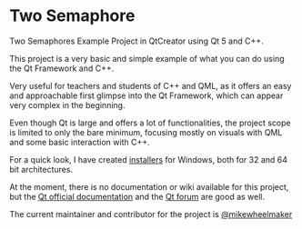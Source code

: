 # Two Semaphore
Two Semaphores Example Project in QtCreator using Qt 5 and C++.

This project is a very basic and simple example of what you can do using the Qt Framework and C++.

Very useful for teachers and students of C++ and QML, as it offers an easy and approachable first glimpse into the Qt Framework, which can appear very complex in the beginning.

Even though Qt is large and offers a lot of functionalities, the project scope is limited to only the bare minimum, focusing mostly on visuals with QML and some basic interaction with C++.

For a quick look, I have created [installers](https://github.com/mikewheelmaker/twosemaphoresexample/releases) for Windows, both for 32 and 64 bit architectures.

At the moment, there is no documentation or wiki available for this project, but the [Qt official documentation](https://doc.qt.io/qt-5.15/) and the [Qt forum](https://forum.qt.io/) are good as well.

The current maintainer and contributor for the project is [@mikewheelmaker](https://github.com/mikewheelmaker)

